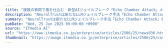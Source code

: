 ```yaml
---
title: "複数の質問で毒を仕込む　新型AIジェイルブレーク「Echo Chamber Attack」メカニズム"
description: "NeuralTrustは新たなLLMジェイルブレーク手法「Echo Chamber Attack」を発表した。複数ターンの無害なやりとりを通じてモデルの内部文脈を誘導し、有害出力を引き出す技術とされ、多くのAIモデルに通用するという。"
summary: "NeuralTrustは新たなLLMジェイルブレーク手法「Echo Chamber Attack」を発表した。複数ターンの無害なやりとりを通じてモデルの内部文脈を誘導し、有害出力を引き出す技術とされ、多くのAIモデルに通用するという。"
pubDate: "Wed, 25 Jun 2025 09:00:00 +0900"
source: "ITmedia AI"
url: "https://www.itmedia.co.jp/enterprise/articles/2506/25/news036.html"
thumbnail: "https://image.itmedia.co.jp/enterprise/articles/2506/25/cover_news036.jpg"
---
```



